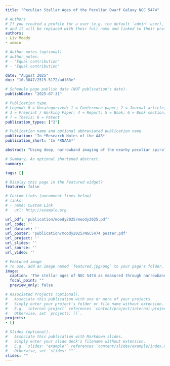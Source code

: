 ```yaml
---
title: "Peculiar Stellar Ages of the Peculiar Dwarf Galaxy NGC 5474"

# Authors
# If you created a profile for a user (e.g. the default `admin` user), write the username (folder name) here 
# and it will be replaced with their full name and linked to their profile.
authors:
- Liv Moody
- admin

# Author notes (optional)
# author_notes:
# - "Equal contribution"
# - "Equal contribution"

date: "August 2025"
doi: "10.3847/2515-5172/adf83e"

# Schedule page publish date (NOT publication's date).
publishDate: "2025-07-31"

# Publication type.
# Legend: 0 = Uncategorized; 1 = Conference paper; 2 = Journal article;
# 3 = Preprint / Working Paper; 4 = Report; 5 = Book; 6 = Book section;
# 7 = Thesis; 8 = Patent
publication_types: ["2"]

# Publication name and optional abbreviated publication name.
publication: 'In *Research Notes of the AAS*'
publication_short: 'In *RNAAS*'

abstract: "Using deep, narrowband imaging of the nearby peculiar spiral galaxy NGC 5474, we present stellar age information across its disk and offset bulge. As shown in earlier work on M101, our narrowband filters measure age-sensitive absorption features such as Balmer absorption. We separate our study of NGC 5474 into its main disk containing its offset bulge, and the faint outer disk. We show that the main disk is relatively well-mixed in ages, showing no radial age changes. Meanwhile, the offset bulge is distinct from the main disk, showing only old ages. We explore the ages of the outer disk as a function of angle, showing that it is relatively young with the side towards M101 showing the youngest ages. We interpret this in the context of the M101-NGC 5474 interaction and the potential extragalactic nature of the offset bulge."

# Summary. An optional shortened abstract.
summary: 

tags: []

# Display this page in the Featured widget?
featured: false

# Custom links (uncomment lines below)
# links:
# - name: Custom Link
#   url: http://example.org

url_pdf: 'publication/moody2025/moody2025.pdf'
url_code: ''
url_dataset: ''
url_poster: 'publication/moody2025/NGC5474 poster.pdf'
url_project: ''
url_slides: ''
url_source: ''
url_video: ''

# Featured image
# To use, add an image named `featured.jpg/png` to your page's folder. 
image:
  caption: 'The stellar ages of NGC 5474 as measured through narrowband filter equivalent widths.'
  focal_point: ""
  preview_only: false

# Associated Projects (optional).
#   Associate this publication with one or more of your projects.
#   Simply enter your project's folder or file name without extension.
#   E.g. `internal-project` references `content/project/internal-project/index.md`.
#   Otherwise, set `projects: []`.
projects: 
- []

# Slides (optional).
#   Associate this publication with Markdown slides.
#   Simply enter your slide deck's filename without extension.
#   E.g. `slides: "example"` references `content/slides/example/index.md`.
#   Otherwise, set `slides: ""`.
slides: ""
---
```


<!-- {{% callout note %}}
Click the *Cite* button above to demo the feature to enable visitors to import publication metadata into their reference management software.
{{% /callout %}}

{{% callout note %}}
Create your slides in Markdown - click the *Slides* button to check out the example.
{{% /callout %}}

Supplementary notes can be added here, including [code, math, and images](https://wowchemy.com/docs/writing-markdown-latex/). -->

